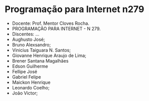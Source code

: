 # Programação para Internet n279
- Docente: Prof. Mentor Cloves Rocha.
- PROGRAMAÇÃO PARA INTERNET  - N 279.
- Discentes: ...
- Aughusto José;
- Bruno Alexsandro;
- Vinicius Taiguara N. Santos;
- Giovanne Henrique Araujo de Lima;
- Brener Santana Magalhães 
- Edson Guilherme
- Fellipe José
- Gabriel Felipe
- Maickon Henrique
- Leonardo Coelho;
- João Victor;
